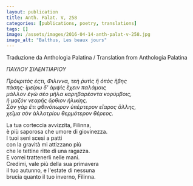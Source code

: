 ```yaml
---
layout: publication
title: Anth. Palat. V, 258
categories: [publications, poetry, translations]
tags: []
image: /assets/images/2016-04-14-anth-palat-v-258.jpg
image_alt: "Balthus, Les beaux jours"
---
```


Traduzione da Anthologia Palatina / Translation from Anthologia Palatina

<p><em>ΠΑΥΛΟΥ ΣΙΛΕΝΤΙΑΡΙΟΥ</em></p>

<p><em>Πρόκριτός ἐςτι, Φιλιννα, τεὴ ῥυτὶς ἢ ὀπὸς ἥβης<br />
πάσης· ἱμείρω δ' ἀμψὶς ἔχειν παλάμαις<br />
μάλλον έγὼ σέο μῆλα καρηβαρέοντα κορύμβοις,<br />
ἤ μαζὸν νεαρῆς ὄρθιον ἡλικίης.<br />
Σὸν γὰρ ἒτι φθινόπωρον ὑπέρτερον εἲαρος ἂλλης,<br />
χεῖμα σὸν ἀλλοτρίου θερμότερον θέρεος.</em></p>

<p>La tua corteccia avvizzita, Filinna,<br />
è più saporosa che umore di giovinezza.<br />
I tuoi seni scesi a patti<br />
con la gravità mi attizzano più<br />
che le tettine ritte di una ragazza.<br />
E vorrei trattenerli nelle mani.<br />
Credimi, vale più della sua primavera<br />
il tuo autunno, e l'estate di nessuna<br />
brucia quanto il tuo inverno, Filinna.</p>
